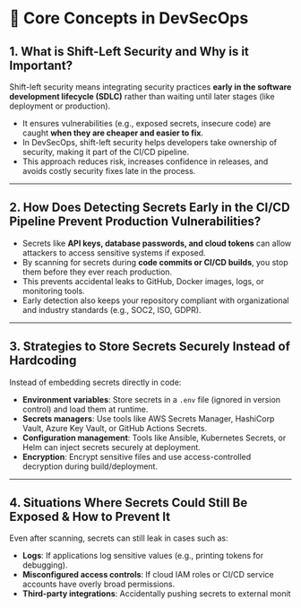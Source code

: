 # 🔐 Core Concepts in DevSecOps

## 1. What is Shift-Left Security and Why is it Important?
Shift-left security means integrating security practices **early in the software development lifecycle (SDLC)** rather than waiting until later stages (like deployment or production).  
- It ensures vulnerabilities (e.g., exposed secrets, insecure code) are caught **when they are cheaper and easier to fix**.  
- In DevSecOps, shift-left security helps developers take ownership of security, making it part of the CI/CD pipeline.  
- This approach reduces risk, increases confidence in releases, and avoids costly security fixes late in the process.

---

## 2. How Does Detecting Secrets Early in the CI/CD Pipeline Prevent Production Vulnerabilities?
- Secrets like **API keys, database passwords, and cloud tokens** can allow attackers to access sensitive systems if exposed.  
- By scanning for secrets during **code commits or CI/CD builds**, you stop them before they ever reach production.  
- This prevents accidental leaks to GitHub, Docker images, logs, or monitoring tools.  
- Early detection also keeps your repository compliant with organizational and industry standards (e.g., SOC2, ISO, GDPR).

---

## 3. Strategies to Store Secrets Securely Instead of Hardcoding
Instead of embedding secrets directly in code:
- **Environment variables**: Store secrets in a `.env` file (ignored in version control) and load them at runtime.  
- **Secrets managers**: Use tools like AWS Secrets Manager, HashiCorp Vault, Azure Key Vault, or GitHub Actions Secrets.  
- **Configuration management**: Tools like Ansible, Kubernetes Secrets, or Helm can inject secrets securely at deployment.  
- **Encryption**: Encrypt sensitive files and use access-controlled decryption during build/deployment.

---

## 4. Situations Where Secrets Could Still Be Exposed & How to Prevent It
Even after scanning, secrets can still leak in cases such as:
- **Logs**: If applications log sensitive values (e.g., printing tokens for debugging).  
- **Misconfigured access controls**: If cloud IAM roles or CI/CD service accounts have overly broad permissions.  
- **Third-party integrations**: Accidentally pushing secrets to external monit

